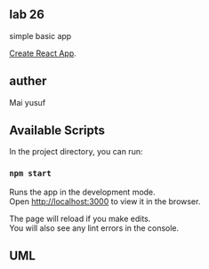 ## lab 26 
simple basic app 

[Create React App](https://github.com/facebook/create-react-app).

## auther
Mai yusuf

## Available Scripts

In the project directory, you can run:

### `npm start`

Runs the app in the development mode.<br />
Open [http://localhost:3000](http://localhost:3000) to view it in the browser.

The page will reload if you make edits.<br />
You will also see any lint errors in the console.


## UML 






